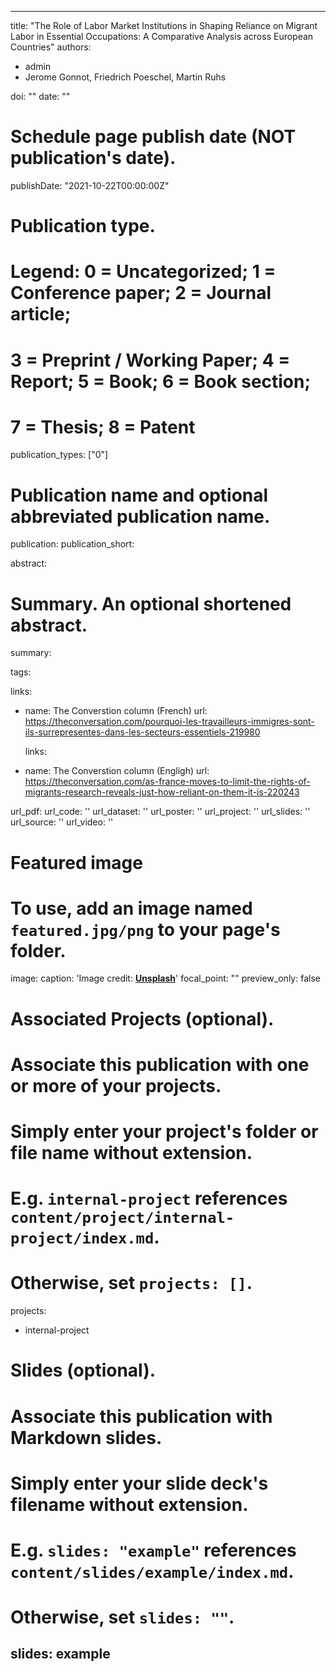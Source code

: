 
---
title: "The Role of Labor Market Institutions in Shaping Reliance on Migrant Labor in Essential Occupations: A Comparative Analysis across European Countries"
authors:
- admin
- Jerome Gonnot, Friedrich Poeschel, Martin Ruhs

doi: ""
date: ""
 
# Schedule page publish date (NOT publication's date).
publishDate: "2021-10-22T00:00:00Z"

# Publication type.
# Legend: 0 = Uncategorized; 1 = Conference paper; 2 = Journal article;
# 3 = Preprint / Working Paper; 4 = Report; 5 = Book; 6 = Book section;
# 7 = Thesis; 8 = Patent
publication_types: ["0"]

# Publication name and optional abbreviated publication name.
publication: 
publication_short: 

abstract: 

# Summary. An optional shortened abstract.
summary: 

tags:


links: 
- name: The Converstion column (French)
  url: https://theconversation.com/pourquoi-les-travailleurs-immigres-sont-ils-surrepresentes-dans-les-secteurs-essentiels-219980

  links:
- name: The Converstion column (Engligh)
  url: https://theconversation.com/as-france-moves-to-limit-the-rights-of-migrants-research-reveals-just-how-reliant-on-them-it-is-220243




url_pdf: 
url_code: ''
url_dataset: ''
url_poster: ''
url_project: ''
url_slides: ''
url_source: ''
url_video: ''

# Featured image
# To use, add an image named `featured.jpg/png` to your page's folder. 
image:
  caption: 'Image credit: [**Unsplash**](https://unsplash.com/photos/pLCdAaMFLTE)'
  focal_point: ""
  preview_only: false

# Associated Projects (optional).
#   Associate this publication with one or more of your projects.
#   Simply enter your project's folder or file name without extension.
#   E.g. `internal-project` references `content/project/internal-project/index.md`.
#   Otherwise, set `projects: []`.
projects:
- internal-project

# Slides (optional).
#   Associate this publication with Markdown slides.
#   Simply enter your slide deck's filename without extension.
#   E.g. `slides: "example"` references `content/slides/example/index.md`.
#   Otherwise, set `slides: ""`.
slides: example
---
